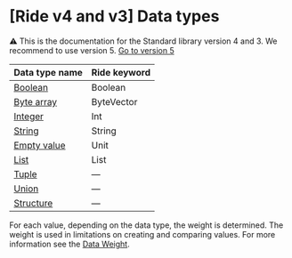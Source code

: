 # [Ride v4 and v3] Data types

:warning: This is the documentation for the Standard library version 4 and 3. We recommend to use version 5. [Go to version 5](/en/ride/data-types/)

| Data type name | Ride keyword |
| :--- | :--- |
| [Boolean](/en/ride/v4/data-types/boolean) | Boolean |
| [Byte array](/en/ride/v4/data-types/byte-vector) | ByteVector |
| [Integer](/en/ride/v4/data-types/int) | Int |
| [String](/en/ride/v4/data-types/string) | String |
| [Empty value](/en/ride/v4/data-types/unit) | Unit |
| [List](/en/ride/v4/data-types/list) | List |
| [Tuple](/en/ride/v4/data-types/tuple) | — |
| [Union](/en/ride/v4/data-types/union) | — |
| [Structure](/en/ride/v4/structures/) | — |

For each value, depending on the data type, the weight is determined. The weight is used in limitations on creating and comparing values. For more information see the [Data Weight](/en/ride/v4/limits/weight).
